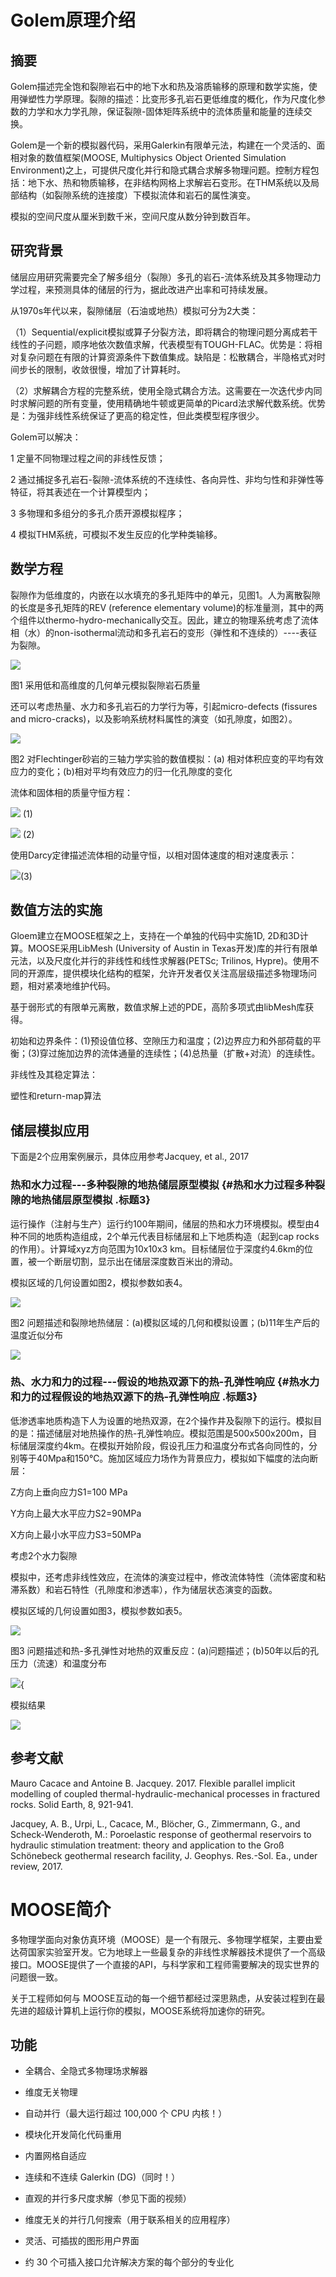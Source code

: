 # Golem原理介绍

## 摘要

Golem描述完全饱和裂隙岩石中的地下水和热及溶质输移的原理和数学实施，使用弹塑性力学原理。裂隙的描述：比变形多孔岩石更低维度的概化，作为尺度化参数的力学和水力学孔隙，保证裂隙-固体矩阵系统中的流体质量和能量的连续交换。

Golem是一个新的模拟器代码，采用Galerkin有限单元法，构建在一个灵活的、面相对象的数值框架(MOOSE,
Multiphysics Object Oriented Simulation
Environment)之上，可提供尺度化并行和隐式耦合求解多物理问题。控制方程包括：地下水、热和物质输移，在非结构网格上求解岩石变形。在THM系统以及局部结构（如裂隙系统的连接度）下模拟流体和岩石的属性演变。

模拟的空间尺度从厘米到数千米，空间尺度从数分钟到数百年。

## 研究背景

储层应用研究需要完全了解多组分（裂隙）多孔的岩石-流体系统及其多物理动力学过程，来预测具体的储层的行为，据此改进产出率和可持续发展。

从1970s年代以来，裂隙储层（石油或地热）模拟可分为2大类：

（1）Sequential/explicit模拟或算子分裂方法，即将耦合的物理问题分离成若干线性的子问题，顺序地依次数值求解，代表模型有TOUGH-FLAC。优势是：将相对复杂问题在有限的计算资源条件下数值集成。缺陷是：松散耦合，半隐格式对时间步长的限制，收敛很慢，增加了计算耗时。

（2）求解耦合方程的完整系统，使用全隐式耦合方法。这需要在一次迭代步内同时求解问题的所有变量，使用精确地牛顿或更简单的Picard法求解代数系统。优势是：为强非线性系统保证了更高的稳定性，但此类模型程序很少。

Golem可以解决：

1 定量不同物理过程之间的非线性反馈；

2
通过捕捉多孔岩石-裂隙-流体系统的不连续性、各向异性、非均匀性和非弹性等特征，将其表述在一个计算模型内；

3 多物理和多组分的多孔介质开源模拟程序；

4 模拟THM系统，可模拟不发生反应的化学种类输移。

## 数学方程

裂隙作为低维度的，内嵌在以水填充的多孔矩阵中的单元，见图1。人为离散裂隙的长度是多孔矩阵的REV
(reference elementary
volume)的标准量测，其中的两个组件以thermo-hydro-mechanically交互。因此，建立的物理系统考虑了流体相（水）的non-isothermal流动和多孔岩石的变形（弹性和不连续的）\-\-\--表征为裂隙。

![](./media/image1.png)

图1 采用低和高维度的几何单元模拟裂隙岩石质量

还可以考虑热量、水力和多孔岩石的力学行为等，引起micro-defects (fissures
and micro-cracks)，以及影响系统材料属性的演变（如孔隙度，如图2）。

![](./media/image2.png)

图2 对Flechtinger砂岩的三轴力学实验的数值模拟：(a)
相对体积应变的平均有效应力的变化；(b)相对平均有效应力的归一化孔隙度的变化

流体和固体相的质量守恒方程：

![](./media/image3.png) (1)

![](./media/image4.png) (2)

使用Darcy定律描述流体相的动量守恒，以相对固体速度的相对速度表示：

![](./media/image5.png)(3)

## 数值方法的实施

Gloem建立在MOOSE框架之上，支持在一个单独的代码中实施1D,
2D和3D计算。MOOSE采用LibMesh (University of Austin in
Texas开发)库的并行有限单元法，以及尺度化并行的非线性和线性求解器(PETSc;
Trilinos,
Hypre)。使用不同的开源库，提供模块化结构的框架，允许开发者仅关注高层级描述多物理场问题，相对紧凑地维护代码。

基于弱形式的有限单元离散，数值求解上述的PDE，高阶多项式由libMesh库获得。

初始和边界条件：(1)预设值位移、空隙压力和温度；(2)边界应力和外部荷载的平衡；(3)穿过施加边界的流体通量的连续性；(4)总热量（扩散+对流）的连续性。

非线性及其稳定算法：

塑性和return-map算法

## 储层模拟应用

下面是2个应用案例展示，具体应用参考Jacquey, et al., 2017

### 热和水力过程---多种裂隙的地热储层原型模拟 {#热和水力过程多种裂隙的地热储层原型模拟 .标题3}

运行操作（注射与生产）运行约100年期间，储层的热和水力环境模拟。模型由4种不同的地质构造组成，2个单元代表目标储层和上下地质构造（起到cap
rocks的作用）。计算域xyz方向范围为10x10x3
km。目标储层位于深度约4.6km的位置，被一个断层切割，显示出在储层深度数百米出的滑动。

模拟区域的几何设置如图2，模拟参数如表4。

![](./media/image6.png)

图2
问题描述和裂隙地热储层：(a)模拟区域的几何和模拟设置；(b)11年生产后的温度近似分布

![](./media/image7.png)

### 热、水力和力的过程---假设的地热双源下的热-孔弹性响应 {#热水力和力的过程假设的地热双源下的热-孔弹性响应 .标题3}

低渗透率地质构造下人为设置的地热双源，在2个操作井及裂隙下的运行。模拟目的是：描述储层对地热操作的热-孔弹性响应。模拟范围是500x500x200m，目标储层深度约4km。在模拟开始阶段，假设孔压力和温度分布式各向同性的，分别等于40Mpa和150℃。施加区域应力场作为背景应力，模拟如下幅度的法向断层：

Z方向上垂向应力S1=100 MPa

Y方向上最大水平应力S2=90MPa

X方向上最小水平应力S3=50MPa

考虑2个水力裂隙

模拟中，还考虑非线性效应，在流体的演变过程中，修改流体特性（流体密度和粘滞系数）和岩石特性（孔隙度和渗透率），作为储层状态演变的函数。

模拟区域的几何设置如图3，模拟参数如表5。

![](./media/image8.png)

图3
问题描述和热-多孔弹性对地热的双重反应：(a)问题描述；(b)50年以后的孔压力（流速）和温度分布

![](./media/image9.png){

模拟结果

![](./media/image10.png)

## 参考文献

Mauro Cacace and Antoine B. Jacquey. 2017. Flexible parallel implicit
modelling of coupled thermal-hydraulic-mechanical processes in fractured
rocks. Solid Earth, 8, 921-941.

Jacquey, A. B., Urpi, L., Cacace, M., Blöcher, G., Zimmermann, G., and
Scheck-Wenderoth, M.: Poroelastic response of geothermal reservoirs to
hydraulic stimulation treatment: theory and application to the Groß
Schönebeck geothermal research facility, J. Geophys. Res.-Sol. Ea.,
under review, 2017.

# MOOSE简介

多物理学面向对象仿真环境（MOOSE）是一个有限元、多物理学框架，主要由爱达荷国家实验室开发。它为地球上一些最复杂的非线性求解器技术提供了一个高级接口。MOOSE提供了一个直接的API，与科学家和工程师需要解决的现实世界的问题很一致。

关于工程师如何与
MOOSE互动的每一个细节都经过深思熟虑，从安装过程到在最先进的超级计算机上运行你的模拟，MOOSE系统将加速你的研究。

## 功能

-   全耦合、全隐式多物理场求解器

-   维度无关物理

-   自动并行（最大运行超过 100,000 个 CPU 内核！）

-   模块化开发简化代码重用

-   内置网格自适应

-   连续和不连续 Galerkin (DG)（同时！）

-   直观的并行多尺度求解（参见下面的视频）

-   维度无关的并行几何搜索（用于联系相关的应用程序）

-   灵活、可插拔的图形用户界面

-   约 30 个可插入接口允许解决方案的每个部分的专业化
